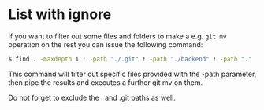 # List with ignore

If you want to filter out some files and folders to make a e.g. `git mv` operation on the rest you can issue the following command:

```bash
$ find . -maxdepth 1 ! -path "./.git" ! -path "./backend" ! -path "." ! -path "./frontend" | xargs -I '{}' git mv {} frontend
```

This command will filter out specific files provided with the -path parameter, then pipe the results and executes a further git mv on them.

Do not forget to exclude the . and .git paths as well.